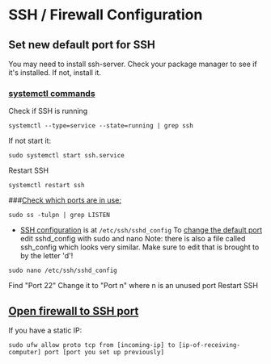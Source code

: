 # SSH / Firewall Configuration

## Set new default port for SSH

You may need to install ssh-server. Check your package manager to see if it's installed. If not, install it.

### [systemctl commands](https://www.digitalocean.com/community/tutorials/how-to-use-systemctl-to-manage-systemd-services-and-units)
Check if SSH is running
```shell
systemctl --type=service --state=running | grep ssh
```

If not start it:
```shell
sudo systemctl start ssh.service
```

Restart SSH
```shell
systemctl restart ssh 
```


###[Check which ports are in use:](https://www.cyberciti.biz/faq/unix-linux-check-if-port-is-in-use-command/)
```shell
sudo ss -tulpn | grep LISTEN
```







- [SSH configuration](https://askubuntu.com/questions/264046/how-to-run-the-ssh-server-on-a-port-other-than-22) is at `/etc/ssh/sshd_config`
To [change the default port](https://www.ionos.com/help/server-cloud-infrastructure/getting-started/important-security-information-for-your-server/changing-the-default-ssh-port/) edit sshd_config with sudo and nano
Note: there is also a file called ssh_config which looks very similar. Make sure to edit that is brought to by the letter 'd'!
```shell
sudo nano /etc/ssh/sshd_config 
```
Find "Port 22"
Change it to "Port n" where n is an unused port
Restart SSH



## [Open firewall to SSH port](https://www.cyberciti.biz/faq/how-to-configure-firewall-with-ufw-on-ubuntu-20-04-lts/)

If you have a static IP:
```shell
sudo ufw allow proto tcp from [incoming-ip] to [ip-of-receiving-computer] port [port you set up previously]
```




